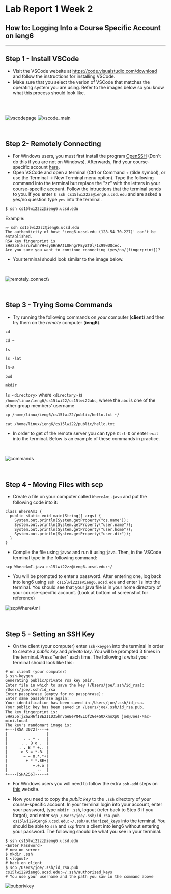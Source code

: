 # Lab Report 1 Week 2

## How to: Logging Into a Course Specific Account on ieng6
---

## Step 1 - Install VSCode
* Visit the VSCode website at https://code.visualstudio.com/download and follow the instructions for installing VSCode. 
* Make sure that you select the verion of VSCode that matches the operating system you are using. Refer to the images below so you know what this process should look like.
<br>
<br>

![vscodepage](https://user-images.githubusercontent.com/97699019/149440820-ae26fde4-44d7-4b84-bc45-c93a48ea71e7.png)
![vscode_main](https://user-images.githubusercontent.com/97699019/149440833-24f9634b-915d-4312-9071-fe79fb9ed0bd.png)

<br>

## Step 2- Remotely Connecting
* For Windows users, you must first install the program [OpenSSH](https://docs.microsoft.com/en-us/windows-server/administration/openssh/openssh_install_firstuse) (Don't do this if you are not on Windows). Afterwards, find your course-specific account [here](https://sdacs.ucsd.edu/~icc/index.php).
* Open VSCode and open a terminal (Ctrl or Command + (tilde symbol), or use the Terminal → New Terminal menu option). Type the following command into the terminal but replace the "zz" with the letters in your course-specific account. Follow the intructions that the terminal sends to you. If you enter `$ ssh cs15lwi22zz@ieng6.ucsd.edu`  and are asked a yes/no question type `yes` into the terminal.
```
$ ssh cs15lwi22zz@ieng6.ucsd.edu
```
Example:
```
⤇ ssh cs15lwi22zz@ieng6.ucsd.edu
The authenticity of host 'ieng6.ucsd.edu (128.54.70.227)' can't be established.
RSA key fingerprint is SHA256:ksruYwhnYH+sySHnHAtLUHngrPEyZTDl/1x99wUQcec.
Are you sure you want to continue connecting (yes/no/[fingerprint])? 
```
* Your terminal should look similar to the image below. 

<br>

![remotely_connect](https://user-images.githubusercontent.com/97699019/149443927-02d0419a-86fa-4d6d-9689-eb0e194a2548.png)\

<br>

## Step 3 - Trying Some Commands
* Try running the following commands on *your* computer (__client__) and then try them on the *remote* computer (**ieng6**).

`cd`

`cd ~`

`ls`

`ls -lat`

`ls-a`

`pwd`

`mkdir`

`ls <directory>` where `<directory>` is `/home/linux/ieng6/cs15lwi22/cs15lwi22abc`, where the `abc` is one of the other group members’ username

`cp /home/linux/ieng6/cs15lwi22/public/hello.txt ~/`

`cat /home/linux/ieng6/cs15lwi22/public/hello.txt`

* In order to get of the remote server you can type `Ctrl-D` or enter `exit` into the terminal. Below is an example of these commands in practice. 

<br>

![commands](https://user-images.githubusercontent.com/97699019/149457188-95802f41-2bad-4dee-854f-649017a15013.png)

<br>

## Step 4 - Moving Files with scp
* Create a file on your computer called `WhereAmi.java` and put the following code into it:
```
class WhereAmI {
  public static void main(String[] args) {
    System.out.println(System.getProperty("os.name"));
    System.out.println(System.getProperty("user.name"));
    System.out.println(System.getProperty("user.home"));
    System.out.println(System.getProperty("user.dir"));
  }
}
```
* Compile the file using `javac` and run it using `java`. Then, in the VSCode terminal type in the following command:

```
scp WhereAmI.java cs15lwi22zz@ieng6.ucsd.edu:~/
```
* You will be prompted to enter a password. After entering one, log back into ieng6 using `ssh cs15lwi22zz@ieng6.ucsd.edu` and enter `ls` into the terminal. You should see that your java file is in your home directory of your course-specific account. (Look at bottom of screenshot for reference)

![scpWhereAmI](https://user-images.githubusercontent.com/97699019/149462537-2d7fb683-4b91-4366-b759-2867b4e30bad.png)

<br>

## Step 5 - Setting an SSH Key

* On the client (your computer) enter `ssh-keygen` into the terminal in order to create a *public key* and *private key*. You will be prompted 3 times in the terminal. Press "enter" each time. The following is what your terminal should look like this:
```
# on client (your computer)
$ ssh-keygen
Generating public/private rsa key pair.
Enter file in which to save the key (/Users/joe/.ssh/id_rsa): /Users/joe/.ssh/id_rsa
Enter passphrase (empty for no passphrase): 
Enter same passphrase again: 
Your identification has been saved in /Users/joe/.ssh/id_rsa.
Your public key has been saved in /Users/joe/.ssh/id_rsa.pub.
The key fingerprint is:
SHA256:jZaZH6fI8E2I1D35hnvGeBePQ4ELOf2Ge+G0XknoXp0 joe@Joes-Mac-mini.local
The key's randomart image is:
+---[RSA 3072]----+
|                 |
|       . . + .   |
|      . . B o .  |
|     . . B * +.. |
|      o S = *.B. |
|       = = O.*.*+|
|        + * *.BE+|
|           +.+.o |
|             ..  |
+----[SHA256]-----+
```
* For Windows users you will need to follow the extra `ssh-add` steps on [this](https://docs.microsoft.com/en-us/windows-server/administration/openssh/openssh_keymanagement#user-key-generation) website.

* Now you need to copy the *public key* to the `.ssh` directory of your course-specific account. In your terminal login into your account, enter your password, type `mkdir .ssh`, logout (refer back to Step 3 if you forgot), and enter `scp /Users/joe/.ssh/id_rsa.pub cs15lwi22@ieng6.ucsd.edu:~/.ssh/authorized_keys` into the terminal. You should be able to `ssh` and `scp` from a client into ieng6 without entering your password. The following should be what you see in your terminal.

```
$ ssh cs15lwi22zz@ieng6.ucsd.edu
<Enter Password>
# now on server
$ mkdir .ssh
$ <logout>
# back on client
$ scp /Users/joe/.ssh/id_rsa.pub cs15lwi22@ieng6.ucsd.edu:~/.ssh/authorized_keys
# You use your username and the path you saw in the command above
```
![pubprivkey](https://user-images.githubusercontent.com/97699019/149467925-32a0059e-643f-4959-9444-10caa715c167.png)


